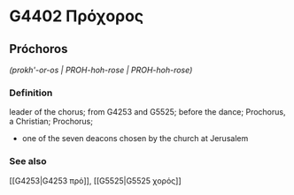 # G4402 Πρόχορος

## Próchoros

_(prokh'-or-os | PROH-hoh-rose | PROH-hoh-rose)_

### Definition

leader of the chorus; from G4253 and G5525; before the dance; Prochorus, a Christian; Prochorus; 

- one of the seven deacons chosen by the church at Jerusalem

### See also

[[G4253|G4253 πρό]], [[G5525|G5525 χορός]]
